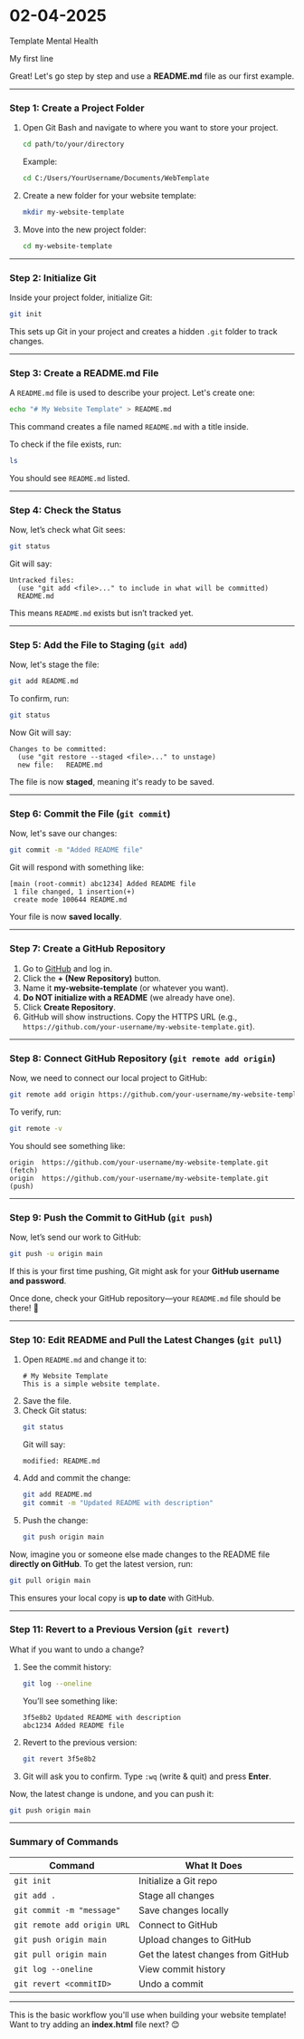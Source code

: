 # 02-04-2025
Template Mental Health

My first line


Great! Let's go step by step and use a **README.md** file as our first example.

---

### **Step 1: Create a Project Folder**
1. Open Git Bash and navigate to where you want to store your project.
   ```bash
   cd path/to/your/directory
   ```
   Example:
   ```bash
   cd C:/Users/YourUsername/Documents/WebTemplate
   ```
2. Create a new folder for your website template:
   ```bash
   mkdir my-website-template
   ```
3. Move into the new project folder:
   ```bash
   cd my-website-template
   ```

---

### **Step 2: Initialize Git**
Inside your project folder, initialize Git:
```bash
git init
```
This sets up Git in your project and creates a hidden `.git` folder to track changes.

---

### **Step 3: Create a README.md File**
A `README.md` file is used to describe your project. Let's create one:
```bash
echo "# My Website Template" > README.md
```
This command creates a file named `README.md` with a title inside.

To check if the file exists, run:
```bash
ls
```
You should see `README.md` listed.

---

### **Step 4: Check the Status**
Now, let’s check what Git sees:
```bash
git status
```
Git will say:
```
Untracked files:
  (use "git add <file>..." to include in what will be committed)
  README.md
```
This means `README.md` exists but isn’t tracked yet.

---

### **Step 5: Add the File to Staging (`git add`)**
Now, let's stage the file:
```bash
git add README.md
```
To confirm, run:
```bash
git status
```
Now Git will say:
```
Changes to be committed:
  (use "git restore --staged <file>..." to unstage)
  new file:   README.md
```
The file is now **staged**, meaning it's ready to be saved.

---

### **Step 6: Commit the File (`git commit`)**
Now, let's save our changes:
```bash
git commit -m "Added README file"
```
Git will respond with something like:
```
[main (root-commit) abc1234] Added README file
 1 file changed, 1 insertion(+)
 create mode 100644 README.md
```
Your file is now **saved locally**.

---

### **Step 7: Create a GitHub Repository**
1. Go to [GitHub](https://github.com) and log in.
2. Click the **+ (New Repository)** button.
3. Name it **my-website-template** (or whatever you want).
4. **Do NOT initialize with a README** (we already have one).
5. Click **Create Repository**.
6. GitHub will show instructions. Copy the HTTPS URL (e.g., `https://github.com/your-username/my-website-template.git`).

---

### **Step 8: Connect GitHub Repository (`git remote add origin`)**
Now, we need to connect our local project to GitHub:
```bash
git remote add origin https://github.com/your-username/my-website-template.git
```
To verify, run:
```bash
git remote -v
```
You should see something like:
```
origin  https://github.com/your-username/my-website-template.git (fetch)
origin  https://github.com/your-username/my-website-template.git (push)
```

---

### **Step 9: Push the Commit to GitHub (`git push`)**
Now, let’s send our work to GitHub:
```bash
git push -u origin main
```
If this is your first time pushing, Git might ask for your **GitHub username and password**.

Once done, check your GitHub repository—your `README.md` file should be there! 🎉

---

### **Step 10: Edit README and Pull the Latest Changes (`git pull`)**
1. Open `README.md` and change it to:
   ```
   # My Website Template
   This is a simple website template.
   ```
2. Save the file.
3. Check Git status:
   ```bash
   git status
   ```
   Git will say:
   ```
   modified: README.md
   ```
4. Add and commit the change:
   ```bash
   git add README.md
   git commit -m "Updated README with description"
   ```
5. Push the change:
   ```bash
   git push origin main
   ```

Now, imagine you or someone else made changes to the README file **directly on GitHub**. To get the latest version, run:
```bash
git pull origin main
```
This ensures your local copy is **up to date** with GitHub.

---

### **Step 11: Revert to a Previous Version (`git revert`)**
What if you want to undo a change?

1. See the commit history:
   ```bash
   git log --oneline
   ```
   You’ll see something like:
   ```
   3f5e8b2 Updated README with description
   abc1234 Added README file
   ```
2. Revert to the previous version:
   ```bash
   git revert 3f5e8b2
   ```
3. Git will ask you to confirm. Type `:wq` (write & quit) and press **Enter**.

Now, the latest change is undone, and you can push it:
```bash
git push origin main
```

---

### **Summary of Commands**
| Command | What It Does |
|---------|-------------|
| `git init` | Initialize a Git repo |
| `git add .` | Stage all changes |
| `git commit -m "message"` | Save changes locally |
| `git remote add origin URL` | Connect to GitHub |
| `git push origin main` | Upload changes to GitHub |
| `git pull origin main` | Get the latest changes from GitHub |
| `git log --oneline` | View commit history |
| `git revert <commitID>` | Undo a commit |

---

This is the basic workflow you'll use when building your website template! Want to try adding an **index.html** file next? 😊